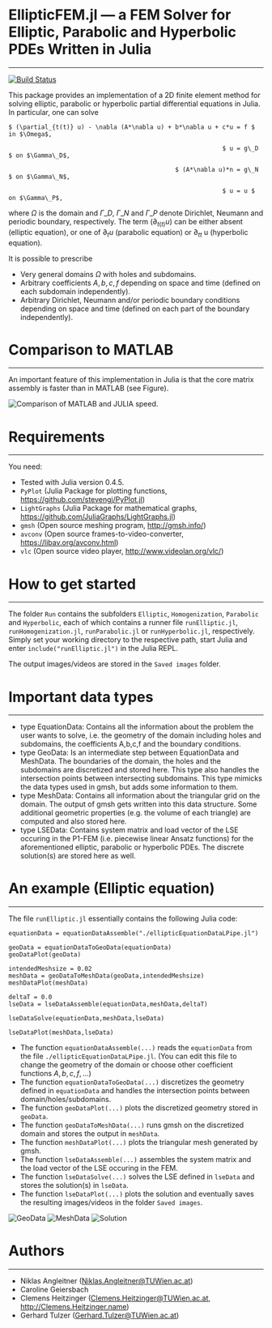 # EllipticFEM.jl &mdash; a FEM Solver for Elliptic, Parabolic and Hyperbolic PDEs Written in Julia
--------------------------------------------------------------------------------------------------

[![Build Status](https://travis-ci.org/gerhardtulzer/EllipticFEM.svg?branch=master)](https://travis-ci.org/gerhardtulzer/EllipticFEM)

This package provides an implementation of a 2D finite element method
for solving elliptic, parabolic or hyperbolic partial differential equations in Julia. In particular, one can solve

```
$ (\partial_{t(t)} u) - \nabla (A*\nabla u) + b*\nabla u + c*u = f $  in $\Omega$,

														   $ u = g\_D $ on $\Gamma\_D$,

											  $ (A*\nabla u)*n = g\_N $ on $\Gamma\_N$,

      	    											   $ u = u $ on $\Gamma\_P$,
```

where $\Omega$ is the domain and $\Gamma\_D$, $\Gamma\_N$ and $\Gamma\_P$ denote Dirichlet,
Neumann and periodic boundary, respectively. The term $(\partial_{t(t)} u)$ can be either absent (elliptic equation),
or one of $\partial_t u$ (parabolic equation) or $\partial_{tt}$ u (hyperbolic equation).

It is possible to prescribe
* Very general domains $\Omega$ with holes and subdomains.
* Arbitrary coefficients $A,b,c,f$ depending on space and time (defined on each subdomain independently).
* Arbitrary Dirichlet, Neumann and/or periodic boundary conditions depending on space and time (defined on each part of the boundary independently).

# Comparison to MATLAB
----------------------

An important feature of this implementation in Julia is that the core matrix
assembly is faster than in MATLAB (see Figure).

![Comparison of MATLAB and JULIA speed.](comp.png)

# Requirements
--------------

You need:
* Tested with Julia version 0.4.5.
* `PyPlot` (Julia Package for plotting functions, https://github.com/stevengj/PyPlot.jl)
* `LightGraphs` (Julia Package for mathematical graphs, https://github.com/JuliaGraphs/LightGraphs.jl)
* `gmsh` (Open source meshing program, http://gmsh.info/)
* `avconv` (Open source frames-to-video-converter, https://libav.org/avconv.html)
* `vlc` (Open source video player, http://www.videolan.org/vlc/)

# How to get started
--------------------

The folder `Run` contains the subfolders `Elliptic`, `Homogenization`, `Parabolic` and `Hyperbolic`, each of which contains a runner file 
`runElliptic.jl`, `runHomogenization.jl`, `runParabolic.jl` or `runHyperbolic.jl`, respectively. Simply set your
working directory to the respective path, start Julia and enter `include("runElliptic.jl")` in the Julia REPL.

The output images/videos are stored in the `Saved images` folder.

# Important data types
----------------------

* type EquationData: Contains all the information about the problem the user wants to solve, i.e. the geometry of the domain including holes and subdomains, the coefficients A,b,c,f and the boundary conditions.
* type GeoData: Is an intermediate step between EquationData and MeshData. The boundaries of the domain, the holes and the subdomains are discretized and stored here. This type also handles the intersection points between intersecting subdomains. This type mimicks the data types used in gmsh, but adds some information to them.
* type MeshData: Contains all information about the triangular grid on the domain. The output of gmsh gets written into this data structure. Some additional geometric properties (e.g. the volume of each triangle) are computed and also stored here.
* type LSEData: Contains system matrix and load vector of the LSE occuring in the P1-FEM (i.e. piecewise linear Ansatz functions) for the aforementioned elliptic, parabolic or hyperbolic PDEs. The discrete solution(s) are stored here as well.

# An example (Elliptic equation)
--------------------------------

The file `runElliptic.jl` essentially contains the following Julia code:

```
equationData = equationDataAssemble("./ellipticEquationDataLPipe.jl")

geoData = equationDataToGeoData(equationData)
geoDataPlot(geoData)

intendedMeshsize = 0.02
meshData = geoDataToMeshData(geoData,intendedMeshsize)
meshDataPlot(meshData)

deltaT = 0.0
lseData = lseDataAssemble(equationData,meshData,deltaT)

lseDataSolve(equationData,meshData,lseData)

lseDataPlot(meshData,lseData)
```

* The function `equationDataAssemble(...)` reads the `equationData` from the file `./ellipticEquationDataLPipe.jl`. (You can edit this file to change the geometry of the domain or choose other coefficient functions $A,b,c,f,...$)
* The function `equationDataToGeoData(...)` discretizes the geometry defined in `equationData` and handles the intersection points between domain/holes/subdomains.
* The function `geoDataPlot(...)` plots the discretized geometry stored in `geoData`.
* The function `geoDataToMeshData(...)` runs gmsh on the discretized domain and stores the output in `meshData`.
* The function `meshDataPlot(...)` plots the triangular mesh generated by gmsh.
* The function `lseDataAssemble(...)` assembles the system matrix and the load vector of the LSE occuring in the FEM.
* The function `lseDataSolve(...)` solves the LSE defined in `lseData` and stores the solution(s) in `lseData`.
* The function `lseDataPlot(...)` plots the solution and eventually saves the resulting images/videos in the folder `Saved images`.

![GeoData](geoData.png)
![MeshData](meshData.png)
![Solution](frame001.png)

# Authors
---------

* Niklas Angleitner (Niklas.Angleitner@TUWien.ac.at)
* Caroline Geiersbach
* Clemens Heitzinger (Clemens.Heitzinger@TUWien.ac.at, http://Clemens.Heitzinger.name)
* Gerhard Tulzer (Gerhard.Tulzer@TUWien.ac.at)
